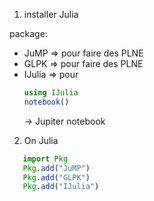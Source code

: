 1. installer Julia

package:

- JuMP ⇒ pour faire des PLNE
- GLPK ⇒ pour faire des PLNE
- IJulia ⇒ pour 
    ```julia
    using IJulia 
    notebook() 
    ```
    → Jupiter notebook

2. On Julia

```julia
   import Pkg
   Pkg.add("JuMP")
   Pkg.add("GLPK")
   Pkg.add("IJulia")

```


